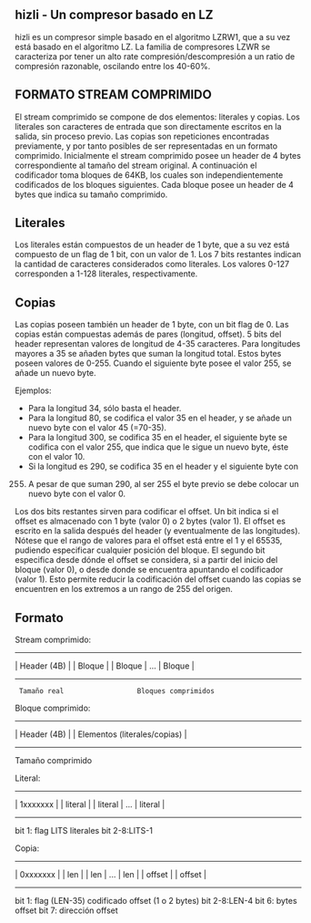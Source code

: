 hizli - Un compresor basado en LZ
---------------------------------

hizli es un compresor simple basado en el algoritmo LZRW1, que a su vez está 
basado en el algoritmo LZ. La familia de compresores LZWR se caracteriza por
tener un alto rate compresión/descompresión a un ratio de compresión 
razonable, oscilando entre los 40-60%.


FORMATO STREAM COMPRIMIDO 
-------------------------

El stream comprimido se compone de dos elementos: literales y copias. Los
literales son caracteres de entrada que son directamente escritos en la salida,
sin proceso previo. Las copias son repeticiones encontradas previamente,
y por tanto posibles de ser representadas en un formato comprimido. Inicialmente
el stream comprimido posee un header de 4 bytes correspondiente al tamaño del 
stream original. A continuación el codificador toma bloques de 64KB, los cuales
son independientemente codificados de los bloques siguientes. Cada bloque posee
un header de 4 bytes que indica su tamaño comprimido. 

Literales
---------
Los literales están compuestos de un header de 1 byte, que a su vez está
compuesto de un flag de 1 bit, con un valor de 1. Los 7 bits restantes 
indican la cantidad de caracteres considerados como literales. Los valores 0-127
corresponden a 1-128 literales, respectivamente.

Copias
------
Las copias poseen también un header de 1 byte, con un bit flag de 0. Las copias
están compuestas además de pares (longitud, offset). 5 bits del header 
representan valores de longitud de 4-35 caracteres. Para longitudes mayores a 35
se añaden bytes que suman la longitud total. Estos bytes poseen valores de 0-255.
Cuando el siguiente byte posee el valor 255, se añade un nuevo byte. 

Ejemplos:
- Para la longitud 34, sólo basta el header. 
- Para la longitud 80, se codifica el valor 35 en el header, y se añade un nuevo 
byte con el valor 45 (=70-35). 
- Para la longitud 300, se codifica 35 en el header, el siguiente byte se 
codifica con el valor 255, que indica que le sigue un nuevo byte, éste con el 
valor 10.
- Si la longitud es 290, se codifica 35 en el header y el siguiente byte con
255. A pesar de que suman 290, al ser 255 el byte previo se debe colocar un 
nuevo byte con el valor 0.

Los dos bits restantes sirven para codificar el offset. Un bit indica si el 
offset es almacenado con 1 byte (valor 0) o 2 bytes (valor 1). El offset es 
escrito en la salida después del header (y eventualmente de las longitudes). 
Nótese que el rango de valores para el offset está entre el 1 y el 65535, 
pudiendo especificar cualquier posición del bloque. El segundo bit especifica 
desde dónde el offset se considera, si a partir del inicio del bloque (valor 0),
o desde donde se encuentra apuntando el codificador (valor 1). Esto permite 
reducir la codificación del offset cuando las copias se encuentren en los 
extremos a un rango de 255 del origen.

Formato
-------

Stream comprimido:

   ---------------  --------------- ---------------     ---------------
   | Header (4B) |  | Bloque      | | Bloque      | ... | Bloque      |
   ---------------  --------------- ---------------     ---------------
     Tamaño real                  Bloques comprimidos


Bloque comprimido:

   ---------------  ---------------------------------------------
   | Header (4B) |  | Elementos (literales/copias)              |
   ---------------  ---------------------------------------------
  Tamaño comprimido


Literal:
   ------------    --------------- ---------------     ---------------
   | 1xxxxxxx |    | literal     | | literal     | ... | literal     |
   ------------    --------------- ---------------     ---------------
   bit 1: flag                   LITS literales
   bit 2-8:LITS-1	

Copia:
   ------------    ------- -------     ------- -------------- --------------
   | 0xxxxxxx |    | len | | len | ... | len | | offset     | | offset     |
   ------------    ------- -------     ------- -------------- --------------
   bit 1: flag         (LEN-35) codificado          offset (1 o 2 bytes)
   bit 2-8:LEN-4
   bit 6: bytes offset
   bit 7: dirección offset


